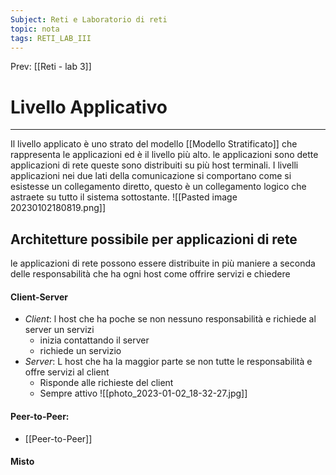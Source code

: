 ```yaml
---
Subject: Reti e Laboratorio di reti
topic: nota
tags: RETI_LAB_III
---
```


Prev: [[Reti - lab 3]]

# Livello Applicativo
---

Il livello applicato è uno strato del modello [[Modello Stratificato]] che rappresenta le applicazioni ed è il livello più alto. le applicazioni sono dette applicazioni di rete queste sono distribuiti su più host terminali.
I livelli applicazioni nei due lati della comunicazione si comportano come si esistesse un collegamento diretto, questo è un collegamento logico che astraete su tutto il sistema sottostante. 
![[Pasted image 20230102180819.png]]


## Architetture possibile per applicazioni di rete
le applicazioni di rete possono essere distribuite in più maniere a seconda delle responsabilità che ha ogni host come offrire servizi e chiedere 
#### Client-Server
- _Client_: l host che ha poche se non nessuno responsabilità e richiede al server un servizi
	- inizia contattando il server
	- richiede un servizio
- _Server_: L host che ha la maggior parte se non tutte le responsabilità e offre servizi al client
	- Risponde alle richieste del client
	- Sempre attivo
![[photo_2023-01-02_18-32-27.jpg]]
#### Peer-to-Peer:
- [[Peer-to-Peer]]
#### Misto


